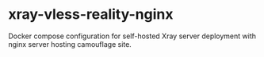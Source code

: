 # xray-vless-reality-nginx
Docker compose configuration for self-hosted Xray server deployment with nginx server hosting camouflage site.
